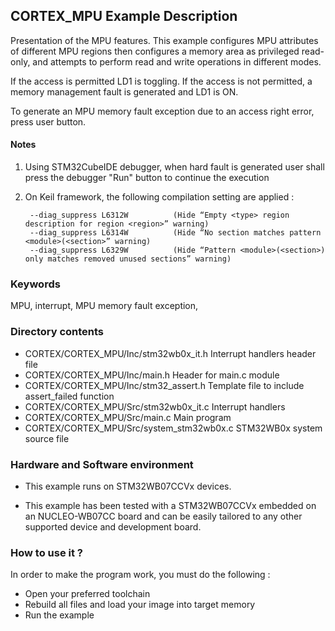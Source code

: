 ## <b>CORTEX_MPU Example Description</b>

Presentation of the MPU features. This example configures MPU attributes of different
MPU regions then configures a memory area as privileged read-only, and attempts to
perform read and write operations in different modes.

If the access is permitted LD1 is toggling. If the access is not permitted,
a memory management fault is generated and LD1 is ON.

To generate an MPU memory fault exception due to an access right error, press
user button.

#### <b>Notes</b>

1. Using STM32CubeIDE debugger, when hard fault is generated user shall press the debugger "Run" button to continue the execution
                                          
2. On Keil framework, the following compilation setting are applied :
    
        --diag_suppress L6312W          (Hide “Empty <type> region description for region <region>” warning)
        --diag_suppress L6314W          (Hide “No section matches pattern <module>(<section>” warning)
        --diag_suppress L6329W          (Hide “Pattern <module>(<section>) only matches removed unused sections” warning)

### <b>Keywords</b>

MPU, interrupt, MPU memory fault exception,

### <b>Directory contents</b>

  - CORTEX/CORTEX_MPU/Inc/stm32wb0x_it.h         Interrupt handlers header file
  - CORTEX/CORTEX_MPU/Inc/main.h                  Header for main.c module
  - CORTEX/CORTEX_MPU/Inc/stm32_assert.h          Template file to include assert_failed function
  - CORTEX/CORTEX_MPU/Src/stm32wb0x_it.c         Interrupt handlers
  - CORTEX/CORTEX_MPU/Src/main.c                  Main program
  - CORTEX/CORTEX_MPU/Src/system_stm32wb0x.c     STM32WB0x system source file


### <b>Hardware and Software environment</b>

  - This example runs on STM32WB07CCVx devices.

  - This example has been tested with a STM32WB07CCVx embedded on an
    NUCLEO-WB07CC board and can be easily tailored to any other supported
    device and development board.

### <b>How to use it ?</b>

In order to make the program work, you must do the following :

 - Open your preferred toolchain
 - Rebuild all files and load your image into target memory
 - Run the example

